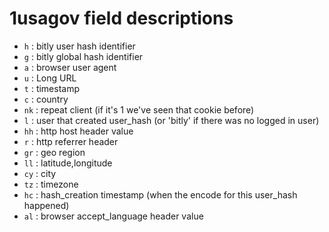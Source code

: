 # 1usagov field descriptions #

  * `h` : bitly user hash identifier
  * `g` : bitly global hash identifier
  * `a` : browser user agent
  * `u` : Long URL
  * `t` : timestamp
  * `c` : country
  * `nk` : repeat client (if it's 1 we've seen that cookie before)
  * `l` : user that created user_hash (or 'bitly' if there was no logged in user)
  * `hh` : http host header value
  * `r` : http referrer header
  * `gr` : geo region
  * `ll` : latitude,longitude
  * `cy` : city
  * `tz` : timezone
  * `hc` : hash_creation timestamp (when the encode for this user_hash happened)
  * `al` : browser accept_language header value
